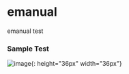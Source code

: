 # emanual

emanual test

### Sample Test

![image](https://user-images.githubusercontent.com/90809956/223588891-4336a776-3095-4028-8b7b-70b2c38fd92d.png){: height="36px" width="36px"}
